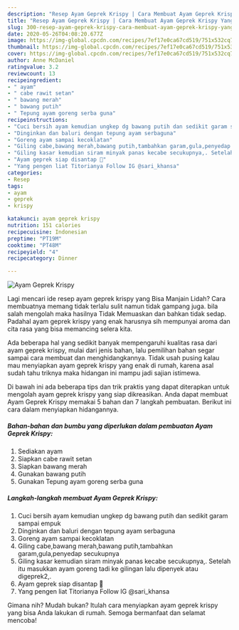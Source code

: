 ```yaml
---
description: "Resep Ayam Geprek Krispy | Cara Membuat Ayam Geprek Krispy Yang Menggugah Selera"
title: "Resep Ayam Geprek Krispy | Cara Membuat Ayam Geprek Krispy Yang Menggugah Selera"
slug: 300-resep-ayam-geprek-krispy-cara-membuat-ayam-geprek-krispy-yang-menggugah-selera
date: 2020-05-26T04:08:20.677Z
image: https://img-global.cpcdn.com/recipes/7ef17e0ca67cd519/751x532cq70/ayam-geprek-krispy-foto-resep-utama.jpg
thumbnail: https://img-global.cpcdn.com/recipes/7ef17e0ca67cd519/751x532cq70/ayam-geprek-krispy-foto-resep-utama.jpg
cover: https://img-global.cpcdn.com/recipes/7ef17e0ca67cd519/751x532cq70/ayam-geprek-krispy-foto-resep-utama.jpg
author: Anne McDaniel
ratingvalue: 3.2
reviewcount: 13
recipeingredient:
- " ayam"
- " cabe rawit setan"
- " bawang merah"
- " bawang putih"
- " Tepung ayam goreng serba guna"
recipeinstructions:
- "Cuci bersih ayam kemudian ungkep dg bawang putih dan sedikit garam sampai empuk"
- "Dinginkan dan baluri dengan tepung ayam serbaguna"
- "Goreng ayam sampai kecoklatan"
- "Giling cabe,bawang merah,bawang putih,tambahkan garam,gula,penyedap secukupnya"
- "Giling kasar kemudian siram minyak panas kecabe secukupnya,. Setelah itu masukkan ayam goreng tadi ke gilingan lalu dipenyek atau digeprek2,."
- "Ayam geprek siap disantap 🤤"
- "Yang pengen liat Titorianya Follow IG @sari_khansa"
categories:
- Resep
tags:
- ayam
- geprek
- krispy

katakunci: ayam geprek krispy 
nutrition: 151 calories
recipecuisine: Indonesian
preptime: "PT19M"
cooktime: "PT48M"
recipeyield: "4"
recipecategory: Dinner

---
```



![Ayam Geprek Krispy](https://img-global.cpcdn.com/recipes/7ef17e0ca67cd519/751x532cq70/ayam-geprek-krispy-foto-resep-utama.jpg)

Lagi mencari ide resep ayam geprek krispy yang Bisa Manjain Lidah? Cara membuatnya memang tidak terlalu sulit namun tidak gampang juga. bila salah mengolah maka hasilnya Tidak Memuaskan dan bahkan tidak sedap. Padahal ayam geprek krispy yang enak harusnya sih mempunyai aroma dan cita rasa yang bisa memancing selera kita.



Ada beberapa hal yang sedikit banyak mempengaruhi kualitas rasa dari ayam geprek krispy, mulai dari jenis bahan, lalu pemilihan bahan segar sampai cara membuat dan menghidangkannya. Tidak usah pusing kalau mau menyiapkan ayam geprek krispy yang enak di rumah, karena asal sudah tahu triknya maka hidangan ini mampu jadi sajian istimewa.


Di bawah ini ada beberapa tips dan trik praktis yang dapat diterapkan untuk mengolah ayam geprek krispy yang siap dikreasikan. Anda dapat membuat Ayam Geprek Krispy memakai 5 bahan dan 7 langkah pembuatan. Berikut ini cara dalam menyiapkan hidangannya.

<!--inarticleads1-->

##### Bahan-bahan dan bumbu yang diperlukan dalam pembuatan Ayam Geprek Krispy:

1. Sediakan  ayam
1. Siapkan  cabe rawit setan
1. Siapkan  bawang merah
1. Gunakan  bawang putih
1. Gunakan  Tepung ayam goreng serba guna




<!--inarticleads2-->

##### Langkah-langkah membuat Ayam Geprek Krispy:

1. Cuci bersih ayam kemudian ungkep dg bawang putih dan sedikit garam sampai empuk
1. Dinginkan dan baluri dengan tepung ayam serbaguna
1. Goreng ayam sampai kecoklatan
1. Giling cabe,bawang merah,bawang putih,tambahkan garam,gula,penyedap secukupnya
1. Giling kasar kemudian siram minyak panas kecabe secukupnya,. Setelah itu masukkan ayam goreng tadi ke gilingan lalu dipenyek atau digeprek2,.
1. Ayam geprek siap disantap 🤤
1. Yang pengen liat Titorianya Follow IG @sari_khansa




Gimana nih? Mudah bukan? Itulah cara menyiapkan ayam geprek krispy yang bisa Anda lakukan di rumah. Semoga bermanfaat dan selamat mencoba!
